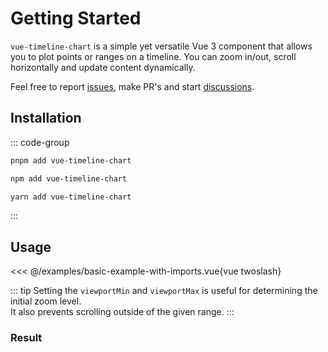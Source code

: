 <script setup>
import BasicExample from '/examples/basic-example.vue'
</script>

# Getting Started

`vue-timeline-chart` is a simple yet versatile Vue 3 component that allows you to plot points or ranges on a timeline.
You can zoom in/out, scroll horizontally and update content dynamically. 

Feel free to report [issues](https://github.com/laurens94/vue-timeline-chart/issues/new), make PR's and start [discussions](https://github.com/laurens94/vue-timeline-chart/discussions/new/choose). 


## Installation

::: code-group

```bash [pnpm]
pnpm add vue-timeline-chart
```

```bash [npm]
npm add vue-timeline-chart
```

```bash [yarn]
yarn add vue-timeline-chart
```

:::

## Usage

<<< @/examples/basic-example-with-imports.vue{vue twoslash}

::: tip
Setting the `viewportMin` and `viewportMax` is useful for determining the initial zoom level.  
It also prevents scrolling outside of the given range.
:::

### Result

<BasicExample/>
